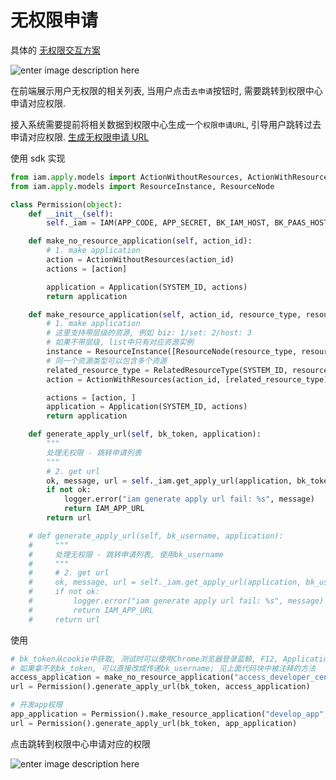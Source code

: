# 无权限申请


具体的 [无权限交互方案](../HowTo/Solutions/NoPermissionApply.md)

![enter image description here](../assets/QuickStart/image_5.png)

在前端展示用户无权限的相关列表, 当用户点击`去申请`按钮时, 需要跳转到权限中心申请对应权限.

接入系统需要提前将相关数据到权限中心生成一个`权限申请URL`, 引导用户跳转过去申请对应权限. [生成无权限申请 URL](../Reference/API/05-Application/01-GenerateURL.md)


使用 sdk 实现

```python
from iam.apply.models import ActionWithoutResources, ActionWithResources, Application, RelatedResourceType
from iam.apply.models import ResourceInstance, ResourceNode

class Permission(object):
    def __init__(self):
        self._iam = IAM(APP_CODE, APP_SECRET, BK_IAM_HOST, BK_PAAS_HOST)

    def make_no_resource_application(self, action_id):
        # 1. make application
        action = ActionWithoutResources(action_id)
        actions = [action]

        application = Application(SYSTEM_ID, actions)
        return application

    def make_resource_application(self, action_id, resource_type, resource_id, resource_name):
        # 1. make application
        # 这里支持带层级的资源, 例如 biz: 1/set: 2/host: 3
        # 如果不带层级, list中只有对应资源实例
        instance = ResourceInstance([ResourceNode(resource_type, resource_id, resource_name)])
        # 同一个资源类型可以包含多个资源
        related_resource_type = RelatedResourceType(SYSTEM_ID, resource_type, [instance])
        action = ActionWithResources(action_id, [related_resource_type])

        actions = [action, ]
        application = Application(SYSTEM_ID, actions)
        return application

    def generate_apply_url(self, bk_token, application):
        """
        处理无权限 - 跳转申请列表
        """
        # 2. get url
        ok, message, url = self._iam.get_apply_url(application, bk_token)
        if not ok:
            logger.error("iam generate apply url fail: %s", message)
            return IAM_APP_URL
        return url

    # def generate_apply_url(self, bk_username, application):
    #     """
    #     处理无权限 - 跳转申请列表, 使用bk_username
    #     """
    #     # 2. get url
    #     ok, message, url = self._iam.get_apply_url(application, bk_username=bk_username)
    #     if not ok:
    #         logger.error("iam generate apply url fail: %s", message)
    #         return IAM_APP_URL
    #     return url
```

使用

```python
# bk_token从cookie中获取, 测试时可以使用Chrome浏览器登录蓝鲸, F12, Application-Storage-Coolies复制bk_token
# 如果拿不到bk_token, 可以直接改成传递bk_username; 见上面代码块中被注释的方法
access_application = make_no_resource_application("access_developer_center")
url = Permission().generate_apply_url(bk_token, access_application)

# 开发app权限
app_application = Permission().make_resource_application("develop_app", "app", "saas_test", "saas_test")
url = Permission().generate_apply_url(bk_token, app_application)
```

点击跳转到权限中心申请对应的权限

![enter image description here](../assets/QuickStart/image_6.png)



